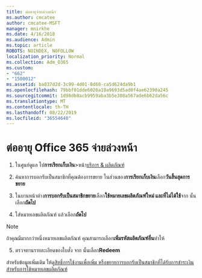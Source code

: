 ```yaml
---
title: ต่ออายุจ่ายล่วงหน้า
ms.author: cmcatee
author: cmcatee-MSFT
manager: mnirkhe
ms.date: 4/16/2018
ms.audience: Admin
ms.topic: article
ROBOTS: NOINDEX, NOFOLLOW
localization_priority: Normal
ms.collection: Adm_O365
ms.custom:
- "662"
- "1500012"
ms.assetid: ba037d2d-3c99-4d01-8d60-ca5d624da9b1
ms.openlocfilehash: 79bbf01dde6020a18a9693d5ad0f4ae62390a245
ms.sourcegitcommit: 1d98db8acb9959aba3b5e308a567ade6b62da56c
ms.translationtype: MT
ms.contentlocale: th-TH
ms.lasthandoff: 08/22/2019
ms.locfileid: "36554640"
---
```

# <a name="prepaid-office-365-renewal"></a>ต่ออายุ Office 365 จ่ายล่วงหน้า

1. ในศูนย์ดูแล ไป**การเรียกเก็บเงิน**\>หน้า[บริการ & ผลิตภัณฑ์](https://go.microsoft.com/fwlink/p/?linkid=842054)

2. ค้นหาการบอกรับเป็นสมาชิกที่คุณต้องการขยาย ในส่วนของ**การเรียกเก็บเงิน**เลือก**วันสิ้นสุดการขยาย**

3. ในบานหน้าต่าง**การบอกรับเป็นสมาชิกขยาย**เลือก**ใช้หมายเลขผลิตภัณฑ์ใหม่ และที่ไม่ได้ใช้**จาก นั้นเลือก**ถัดไป**

4. ใส่หมายเลขผลิตภัณฑ์ แล้วเลือก**ถัดไป**

> [!NOTE]
> ถ้าคุณมีมากกว่าหนึ่งหมายเลขผลิตภัณฑ์ คุณสามารถเลือก**เพิ่มรหัสผลิตภัณฑ์อื่น**ทำให้

5. ตรวจทานรายละเอียดของใบสั่ง จาก นั้นเลือก**Redeem**

สำหรับข้อมูลเพิ่มเติม ให้ดู[สิทธิ์การใช้งานเพื่อเพิ่ม หรือขยายการบอกรับเป็นสมาชิกที่ได้รับการชำระเงินสำหรับการใช้หมายเลขผลิตภัณฑ์](https://docs.microsoft.com/office365/admin/misc/add-licenses-using-product-key)